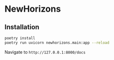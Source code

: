 # NewHorizons

## Installation

```bash
poetry install
poetry run uvicorn newhorizons.main:app --reload
```

Navigate to `http://127.0.0.1:8000/docs`
